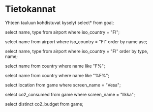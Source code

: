 # Tietokannat

Yhteen tauluun kohdistuvat kyselyt
select* from goal;

select name, type from airport where iso_country = "FI";

select name from airport where iso_country = "FI" order by name asc;

select name, type from airport where iso_country = "FI" order by type, name;

select name from country where name like "F%";

select name from country where name like "%F%";

select location from game where screen_name = "Vesa";

select co2_consumed from game where screen_name = "Ilkka";

select distinct co2_budget from game;
